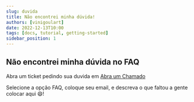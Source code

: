 ```yaml
---
slug: duvida
title: Não encontrei minha dúvida!
authors: [vinigoulart]
date: 2022-12-13T10:00
tags: [docs, tutorial, getting-started]
sidebar_position: 1
---
```


## Não encontrei minha dúvida no FAQ

Abra um ticket pedindo sua duvida em [Abra um Chamado](https://highsoftsistemas.com.br/chamado/)

Selecione a opção FAQ, coloque seu email, e descreva o que faltou a gente colocar aqui :smile:!

